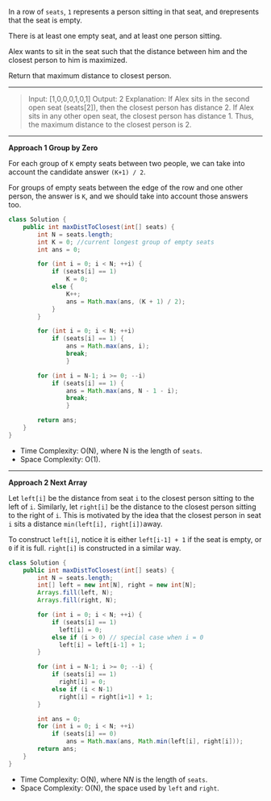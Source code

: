 In a row of `seats`, `1` represents a person sitting in that seat, and `0`represents that the seat is empty. 

There is at least one empty seat, and at least one person sitting.

Alex wants to sit in the seat such that the distance between him and the closest person to him is maximized. 

Return that maximum distance to closest person.

---

>Input: [1,0,0,0,1,0,1]
Output: 2
Explanation: 
If Alex sits in the second open seat (seats[2]), then the closest person has distance 2.
If Alex sits in any other open seat, the closest person has distance 1.
Thus, the maximum distance to the closest person is 2.

---

**Approach 1 Group by Zero**

For each group of `K` empty seats between two people, we can take into account the candidate answer `(K+1) / 2`.

For groups of empty seats between the edge of the row and one other person, the answer is `K`, and we should take into account those answers too.

```java
class Solution {
    public int maxDistToClosest(int[] seats) {
        int N = seats.length;
        int K = 0; //current longest group of empty seats
        int ans = 0;

        for (int i = 0; i < N; ++i) {
            if (seats[i] == 1) 
                K = 0;
          	else {
                K++;
                ans = Math.max(ans, (K + 1) / 2);
            }
        }

        for (int i = 0; i < N; ++i)  
          	if (seats[i] == 1) {
            	ans = Math.max(ans, i);
            	break;
        		}

        for (int i = N-1; i >= 0; --i)  
          	if (seats[i] == 1) {
            	ans = Math.max(ans, N - 1 - i);
            	break;
        		}

        return ans;
    }
}
```

- Time Complexity: O(N), where N is the length of `seats`.
- Space Complexity: O(1). 

---

**Approach 2 Next Array**

Let `left[i]` be the distance from seat `i` to the closest person sitting to the left of `i`. Similarly, let `right[i]` be the distance to the closest person sitting to the right of `i`. This is motivated by the idea that the closest person in seat `i` sits a distance `min(left[i], right[i])`away.

To construct `left[i]`, notice it is either `left[i-1] + 1` if the seat is empty, or `0` if it is full. `right[i]` is constructed in a similar way.

```java
class Solution {
    public int maxDistToClosest(int[] seats) {
        int N = seats.length;
        int[] left = new int[N], right = new int[N];
        Arrays.fill(left, N);
        Arrays.fill(right, N);

        for (int i = 0; i < N; ++i) {
            if (seats[i] == 1) 
              left[i] = 0;
            else if (i > 0) // special case when i = 0
              left[i] = left[i-1] + 1;
        }

        for (int i = N-1; i >= 0; --i) {
            if (seats[i] == 1) 
              right[i] = 0;
            else if (i < N-1) 
              right[i] = right[i+1] + 1;
        }

        int ans = 0;
        for (int i = 0; i < N; ++i)
            if (seats[i] == 0)
                ans = Math.max(ans, Math.min(left[i], right[i]));
        return ans;
    }
}

```

- Time Complexity: O(N), where N*N* is the length of `seats`.
- Space Complexity: O(N), the space used by `left` and `right`.